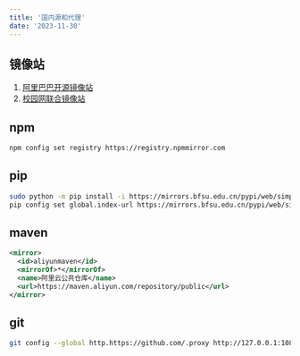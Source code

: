 ```yaml
---
title: '国内源和代理'
date: '2023-11-30'
---
```


## 镜像站

1. [阿里巴巴开源镜像站](https://developer.aliyun.com/mirror/)
2. [校园网联合镜像站](https://mirrors.cernet.edu.cn/list/blackarch)

## npm

```bash
npm config set registry https://registry.npmmirror.com
```

## pip

````bash
sudo python -m pip install -i https://mirrors.bfsu.edu.cn/pypi/web/simple --upgrade pip
pip config set global.index-url https://mirrors.bfsu.edu.cn/pypi/web/simple
````

## maven

````xml
<mirror>
  <id>aliyunmaven</id>
  <mirrorOf>*</mirrorOf>
  <name>阿里云公共仓库</name>
  <url>https://maven.aliyun.com/repository/public</url>
</mirror>
````

## git

```bash
git config --global http.https://github.com/.proxy http://127.0.0.1:10809
```

